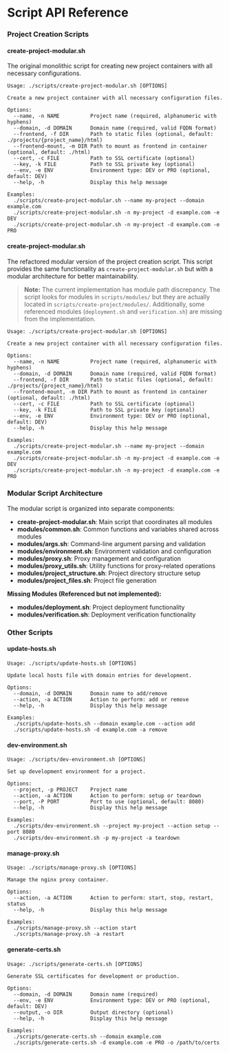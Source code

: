 # Script API Reference

### Project Creation Scripts

#### create-project-modular.sh

The original monolithic script for creating new project containers with all necessary configurations.

```
Usage: ./scripts/create-project-modular.sh [OPTIONS]

Create a new project container with all necessary configuration files.

Options:
  --name, -n NAME          Project name (required, alphanumeric with hyphens)
  --domain, -d DOMAIN      Domain name (required, valid FQDN format)
  --frontend, -f DIR       Path to static files (optional, default: ./projects/{project_name}/html)
  --frontend-mount, -m DIR Path to mount as frontend in container (optional, default: ./html)
  --cert, -c FILE          Path to SSL certificate (optional)
  --key, -k FILE           Path to SSL private key (optional)
  --env, -e ENV            Environment type: DEV or PRO (optional, default: DEV)
  --help, -h               Display this help message

Examples:
  ./scripts/create-project-modular.sh --name my-project --domain example.com
  ./scripts/create-project-modular.sh -n my-project -d example.com -e DEV
  ./scripts/create-project-modular.sh -n my-project -d example.com -e PRO
```

#### create-project-modular.sh

The refactored modular version of the project creation script. This script provides the same functionality as `create-project-modular.sh` but with a modular architecture for better maintainability.

> **Note:** The current implementation has module path discrepancy. The script looks for modules in `scripts/modules/` but they are actually located in `scripts/create-project/modules/`. Additionally, some referenced modules (`deployment.sh` and `verification.sh`) are missing from the implementation.

```
Usage: ./scripts/create-project-modular.sh [OPTIONS]

Create a new project container with all necessary configuration files.

Options:
  --name, -n NAME          Project name (required, alphanumeric with hyphens)
  --domain, -d DOMAIN      Domain name (required, valid FQDN format)
  --frontend, -f DIR       Path to static files (optional, default: ./projects/{project_name}/html)
  --frontend-mount, -m DIR Path to mount as frontend in container (optional, default: ./html)
  --cert, -c FILE          Path to SSL certificate (optional)
  --key, -k FILE           Path to SSL private key (optional)
  --env, -e ENV            Environment type: DEV or PRO (optional, default: DEV)
  --help, -h               Display this help message

Examples:
  ./scripts/create-project-modular.sh --name my-project --domain example.com
  ./scripts/create-project-modular.sh -n my-project -d example.com -e DEV
  ./scripts/create-project-modular.sh -n my-project -d example.com -e PRO
```

### Modular Script Architecture

The modular script is organized into separate components:

- **create-project-modular.sh**: Main script that coordinates all modules
- **modules/common.sh**: Common functions and variables shared across modules
- **modules/args.sh**: Command-line argument parsing and validation
- **modules/environment.sh**: Environment validation and configuration
- **modules/proxy.sh**: Proxy management and configuration
- **modules/proxy_utils.sh**: Utility functions for proxy-related operations
- **modules/project_structure.sh**: Project directory structure setup
- **modules/project_files.sh**: Project file generation

**Missing Modules (Referenced but not implemented):**
- **modules/deployment.sh**: Project deployment functionality
- **modules/verification.sh**: Deployment verification functionality

### Other Scripts

#### update-hosts.sh

```
Usage: ./scripts/update-hosts.sh [OPTIONS]

Update local hosts file with domain entries for development.

Options:
  --domain, -d DOMAIN      Domain name to add/remove
  --action, -a ACTION      Action to perform: add or remove
  --help, -h               Display this help message

Examples:
  ./scripts/update-hosts.sh --domain example.com --action add
  ./scripts/update-hosts.sh -d example.com -a remove
```

#### dev-environment.sh

```
Usage: ./scripts/dev-environment.sh [OPTIONS]

Set up development environment for a project.

Options:
  --project, -p PROJECT    Project name
  --action, -a ACTION      Action to perform: setup or teardown
  --port, -P PORT          Port to use (optional, default: 8080)
  --help, -h               Display this help message

Examples:
  ./scripts/dev-environment.sh --project my-project --action setup --port 8080
  ./scripts/dev-environment.sh -p my-project -a teardown
```

#### manage-proxy.sh

```
Usage: ./scripts/manage-proxy.sh [OPTIONS]

Manage the nginx proxy container.

Options:
  --action, -a ACTION      Action to perform: start, stop, restart, status
  --help, -h               Display this help message

Examples:
  ./scripts/manage-proxy.sh --action start
  ./scripts/manage-proxy.sh -a restart
```

#### generate-certs.sh

```
Usage: ./scripts/generate-certs.sh [OPTIONS]

Generate SSL certificates for development or production.

Options:
  --domain, -d DOMAIN      Domain name (required)
  --env, -e ENV            Environment type: DEV or PRO (optional, default: DEV)
  --output, -o DIR         Output directory (optional)
  --help, -h               Display this help message

Examples:
  ./scripts/generate-certs.sh --domain example.com
  ./scripts/generate-certs.sh -d example.com -e PRO -o /path/to/certs
``` 